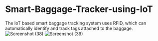 # Smart-Baggage-Tracker-using-IoT
The IoT based smart baggage tracking system uses RFID, which can automatically identify and track tags attached to the baggage. 
![Screenshot (38)](https://github.com/ARAVALALITHYAREDDY/Smart-Baggage-Tracker-using-IoT/assets/140239352/a22f5ebf-22cb-4133-8a55-2a9698609445)
![Screenshot (39)](https://github.com/ARAVALALITHYAREDDY/Smart-Baggage-Tracker-using-IoT/assets/140239352/76e6e4a4-c093-45ce-be96-f70906953bbb)


